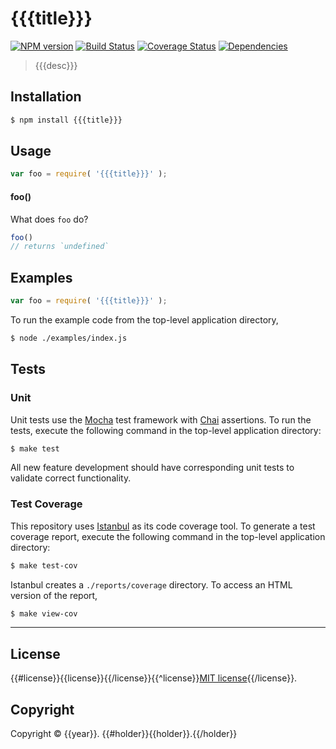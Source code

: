 {{{title}}}
===
[![NPM version][npm-image]][npm-url] [![Build Status][travis-image]][travis-url] [![Coverage Status][codecov-image]][codecov-url] [![Dependencies][dependencies-image]][dependencies-url]

> {{{desc}}}


## Installation

``` bash
$ npm install {{{title}}}
```


## Usage

``` javascript
var foo = require( '{{{title}}}' );
```

#### foo()

What does `foo` do?

``` javascript
foo()
// returns `undefined`
```


## Examples

``` javascript
var foo = require( '{{{title}}}' );
```

To run the example code from the top-level application directory,

``` bash
$ node ./examples/index.js
```


## Tests

### Unit

Unit tests use the [Mocha][mocha] test framework with [Chai][chai] assertions. To run the tests, execute the following command in the top-level application directory:

``` bash
$ make test
```

All new feature development should have corresponding unit tests to validate correct functionality.


### Test Coverage

This repository uses [Istanbul][istanbul] as its code coverage tool. To generate a test coverage report, execute the following command in the top-level application directory:

``` bash
$ make test-cov
```

Istanbul creates a `./reports/coverage` directory. To access an HTML version of the report,

``` bash
$ make view-cov
```


---
## License

{{#license}}{{license}}{{/license}}{{^license}}[MIT license](http://opensource.org/licenses/MIT){{/license}}.


## Copyright

Copyright &copy; {{year}}. {{#holder}}{{holder}}.{{/holder}}


[npm-image]: http://img.shields.io/npm/v/{{{title}}}.svg
[npm-url]: https://npmjs.org/package/{{{title}}}

[travis-image]: http://img.shields.io/travis/{{{repo}}}/master.svg
[travis-url]: https://travis-ci.org/{{{repo}}}

[codecov-image]: https://img.shields.io/codecov/c/github/{{{repo}}}/master.svg
[codecov-url]: https://codecov.io/github/{{{repo}}}?branch=master

[dependencies-image]: http://img.shields.io/david/{{{repo}}}.svg
[dependencies-url]: https://david-dm.org/{{{repo}}}

[dev-dependencies-image]: http://img.shields.io/david/dev/{{{repo}}}.svg
[dev-dependencies-url]: https://david-dm.org/dev/{{{repo}}}

[github-issues-image]: http://img.shields.io/github/issues/{{{repo}}}.svg
[github-issues-url]: https://github.com/{{{repo}}}/issues

[mocha]: http://mochajs.org/
[chai]: http://chaijs.com
[istanbul]: https://github.com/gotwarlost/istanbul
